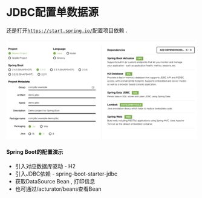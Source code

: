 # JDBC配置单数据源

还是打开[`https://start.spring.io/`](#)配置项目依赖 .

![](/assets/骨架生成.png)

#### Spring Boot的配置演示

* 引入对应数据库驱动 - H2
* 引入JDBC依赖 - spring-boot-starter-jdbc
* 获取DataSource Bean , 打印信息
* 也可通过/acturator/beans查看Bean



